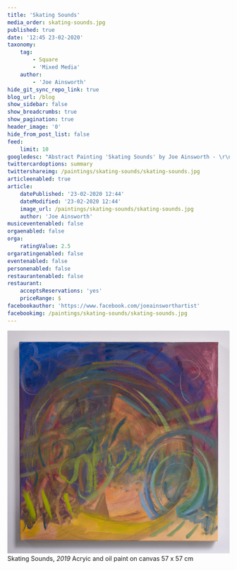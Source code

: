 ```yaml
---
title: 'Skating Sounds'
media_order: skating-sounds.jpg
published: true
date: '12:45 23-02-2020'
taxonomy:
    tag:
        - Square
        - 'Mixed Media'
    author:
        - 'Joe Ainsworth'
hide_git_sync_repo_link: true
blog_url: /blog
show_sidebar: false
show_breadcrumbs: true
show_pagination: true
header_image: '0'
hide_from_post_list: false
feed:
    limit: 10
googledesc: "Abstract Painting 'Skating Sounds' by Joe Ainsworth - \r\nAcrylic and oil paint on canvas, 57 x 57 cm"
twittercardoptions: summary
twittershareimg: /paintings/skating-sounds/skating-sounds.jpg
articleenabled: true
article:
    datePublished: '23-02-2020 12:44'
    dateModified: '23-02-2020 12:44'
    image_url: /paintings/skating-sounds/skating-sounds.jpg
    author: 'Joe Ainsworth'
musiceventenabled: false
orgaenabled: false
orga:
    ratingValue: 2.5
orgaratingenabled: false
eventenabled: false
personenabled: false
restaurantenabled: false
restaurant:
    acceptsReservations: 'yes'
    priceRange: $
facebookauthor: 'https://www.facebook.com/joeainsworthartist'
facebookimg: /paintings/skating-sounds/skating-sounds.jpg
---
```


[![](skating-sounds.jpg)](/paintings/skating-sounds)
Skating Sounds, _2019_
Acryic and oil paint on canvas
57 x 57 cm

